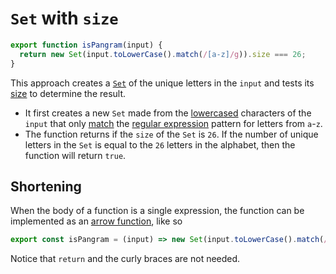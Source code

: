# `Set` with `size`

```javascript
export function isPangram(input) {
  return new Set(input.toLowerCase().match(/[a-z]/g)).size === 26;
}
```

This approach creates a [`Set`][set] of the unique letters in the `input` and tests its [size][size] to determine the result.

- It first creates a new `Set` made from the [lowercased][tolowercase] characters of the `input`
  that only [match][match] the [regular expression][regex] pattern for letters from `a`-`z`.
- The function returns if the `size` of the `Set` is `26`.
  If the number of unique letters in the `Set` is equal to the `26` letters in the alphabet, then the function will return `true`.

## Shortening

When the body of a function is a single expression, the function can be implemented as an [arrow function][arrow-function], like so

```javascript
export const isPangram = (input) => new Set(input.toLowerCase().match(/[a-z]/g)).size === 26;
```

Notice that `return` and the curly braces are not needed.

[set]: https://developer.mozilla.org/en-US/docs/Web/JavaScript/Reference/Global_Objects/Set
[size]: https://developer.mozilla.org/en-US/docs/Web/JavaScript/Reference/Global_Objects/Set/size
[tolowercase]: https://developer.mozilla.org/en-US/docs/Web/JavaScript/Reference/Global_Objects/String/toLowerCase
[match]: https://developer.mozilla.org/en-US/docs/Web/JavaScript/Reference/Global_Objects/String/match
[regex]: https://developer.mozilla.org/en-US/docs/Web/JavaScript/Guide/Regular_Expressions
[arrow-function]: https://developer.mozilla.org/en-US/docs/Web/JavaScript/Reference/Functions/Arrow_functions
